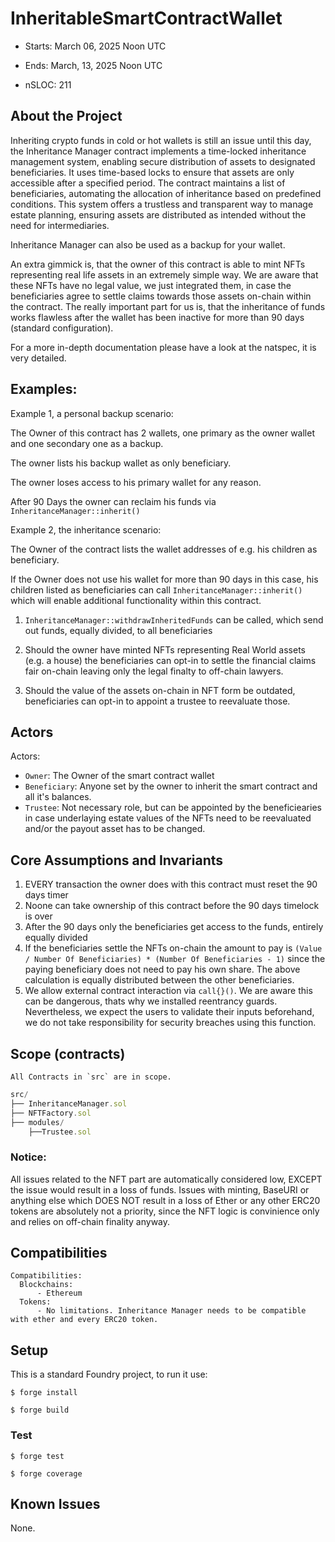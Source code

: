 # InheritableSmartContractWallet

[//]: # "contest-details-open"

- Starts: March 06, 2025 Noon UTC
- Ends: March, 13, 2025 Noon UTC

- nSLOC: 211

## About the Project

Inheriting crypto funds in cold or hot wallets is still an issue until this day, the Inheritance Manager contract implements a time-locked inheritance management system, enabling secure distribution of assets to designated beneficiaries. It uses time-based locks to ensure that assets are only accessible after a specified period. The contract maintains a list of beneficiaries, automating the allocation of inheritance based on predefined conditions. This system offers a trustless and transparent way to manage estate planning, ensuring assets are distributed as intended without the need for intermediaries.

Inheritance Manager can also be used as a backup for your wallet.

An extra gimmick is, that the owner of this contract is able to mint NFTs representing real life assets in an extremely simple way. We are aware that these NFTs have no legal value,
we just integrated them, in case the beneficiaries agree to settle claims towards those assets on-chain within the contract.
The really important part for us is, that the inheritance of funds works flawless after the wallet has been inactive for more than 90 days (standard configuration).

For a more in-depth documentation please have a look at the natspec, it is very detailed.

## Examples:

Example 1, a personal backup scenario:

The Owner of this contract has 2 wallets, one primary as the owner wallet and one secondary one as a backup.

The owner lists his backup wallet as only beneficiary.

The owner loses access to his primary wallet for any reason.

After 90 Days the owner can reclaim his funds via `InheritanceManager::inherit()`

Example 2, the inheritance scenario:

The Owner of the contract lists the wallet addresses of e.g. his children as beneficiary.

If the Owner does not use his wallet for more than 90 days in this case, his children listed as beneficiaries
can call `InheritanceManager::inherit()` which will enable additional functionality within this contract.

1. `InheritanceManager::withdrawInheritedFunds` can be called, which send out funds, equally divided, to all beneficiaries

2. Should the owner have minted NFTs representing Real World assets (e.g. a house) the beneficiaries can opt-in to settle the financial claims fair on-chain leaving only the legal finalty to off-chain lawyers.

3. Should the value of the assets on-chain in NFT form be outdated, beneficiaries can opt-in to appoint a trustee to reevaluate those.

## Actors

Actors:

- `Owner`: The Owner of the smart contract wallet
- `Beneficiary`: Anyone set by the owner to inherit the smart contract and all it's balances.
- `Trustee`: Not necessary role, but can be appointed by the beneficiearies in case underlaying estate values of the NFTs need to be reevaluated and/or the payout asset has to be changed.

## Core Assumptions and Invariants

1. EVERY transaction the owner does with this contract must reset the 90 days timer
2. Noone can take ownership of this contract before the 90 days timelock is over
3. After the 90 days only the beneficiaries get access to the funds, entirely equally divided
4. If the beneficiaries settle the NFTs on-chain the amount to pay is
   `(Value / Number Of Beneficiaries) * (Number Of Beneficiaries - 1)`
   since the paying beneficiary does not need to pay his own share. The above calculation is equally distributed between the other beneficiaries.
5. We allow external contract interaction via `call{}()`. We are aware this can be dangerous, thats why we installed reentrancy guards. Nevertheless, we expect the users
   to validate their inputs beforehand, we do not take responsibility for security breaches using this function.

[//]: # "contest-details-close"
[//]: # "scope-open"

## Scope (contracts)

```
All Contracts in `src` are in scope.
```

```js
src/
├── InheritanceManager.sol
├── NFTFactory.sol
├── modules/
    ├──Trustee.sol
```

### Notice:

All issues related to the NFT part are automatically considered low, EXCEPT the issue would result in a loss of funds. Issues with minting, BaseURI or anything else which DOES NOT result in
a loss of Ether or any other ERC20 tokens are absolutely not a priority, since the NFT logic is convinience only and relies on off-chain finality anyway.

## Compatibilities

```
Compatibilities:
  Blockchains:
      - Ethereum
  Tokens:
      - No limitations. Inheritance Manager needs to be compatible with ether and every ERC20 token.
```

[//]: # "scope-close"
[//]: # "getting-started-open"

## Setup

This is a standard Foundry project, to run it use:

```shell
$ forge install
```

```shell
$ forge build
```

### Test

```shell
$ forge test
```

```shell
$ forge coverage
```

[//]: # "getting-started-close"
[//]: # "known-issues-open"

## Known Issues

None.

[//]: # "known-issues-close"
